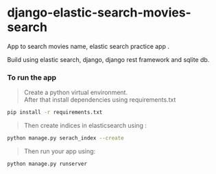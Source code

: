 # django-elastic-search-movies-search
App to search movies name, elastic search practice app .

 Build using elastic search, django, django rest framework and sqlite db.


### To run the app 

> Create a python virtual environment. <br/>
> After that install dependencies using requirements.txt
```bash 
pip install -r requirements.txt
```

> Then create indices in elasticsearch using : 
```bash 
python manage.py serach_index --create
```
> Then run your app using: 
```bash 
python manage.py runserver
```
